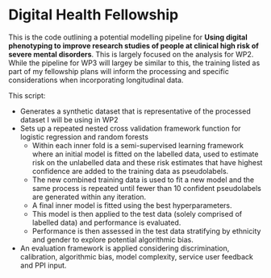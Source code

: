 # Digital Health Fellowship

This is the code outlining a potential modelling pipeline for **Using digital phenotyping to improve research studies of people at clinical high risk of severe mental disorders**. This is largely focused on the analysis for WP2. While the pipeline for WP3 will largey be similar to this, the training listed as part of my fellowship plans will inform the processing and specific considerations when incorporating longitudinal data.

This script:

* Generates a synthetic dataset that is representative of the processed dataset I will be using in WP2
* Sets up a repeated nested cross validation framework function for logistic regression and random forests
  - Within each inner fold is a semi-supervised learning framework where an initial model is fitted on the labelled data, used to estimate risk on the unlabelled data and these risk estimates that have highest confidence are added to the training data as pseudolabels.
  - The new combined training data is used to fit a new model and the same process is repeated until fewer than 10 confident pseudolabels are generated within any iteration.
  - A final inner model is fitted using the best hyperparameters.
  - This model is then applied to the test data (solely comprised of labelled data) and performance is evaluated.
  - Performance is then assessed in the test data stratifying by ethnicity and gender to explore potential algorithmic bias. 
* An evaluation framework is applied considering discrimination, calibration, algorithmic bias, model complexity, service user feedback and PPI input.
